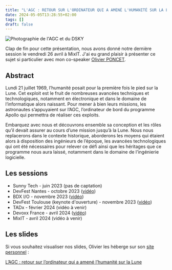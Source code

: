 ```yaml
---
title: "L'AGC : RETOUR SUR L'ORDINATEUR QUI A AMENÉ L'HUMANITÉ SUR LA LUNE"
date: 2024-05-05T13:28:55+02:00
tags: []
draft: false
---
```


![Photographie de l'AGC et du DSKY](1.png)

Clap de fin pour cette présentation, nous avons donné notre dernière session le vendredi 26 avril à MixIT. J'ai eu grand plaisir à présenter ce sujet si particulier avec mon co-speaker [Olivier PONCET](https://twitter.com/ponceto91). 

## Abstract

Lundi 21 juillet 1969, l’humanité posait pour la première fois le pied sur la Lune. Cet exploit est le fruit de nombreuses avancées techniques et technologiques, notamment en électronique et dans le domaine de l’informatique alors naissant. Pour mener à bien leurs missions, les astronautes s’appuyaient sur l’AGC, l’ordinateur de bord du programme Apollo qui permettra de réaliser ces exploits.

Embarquez avec nous et découvrons ensemble sa conception et les rôles qu’il devait assurer au cours d’une mission jusqu’à la Lune. Nous nous replacerons dans le contexte historique, aborderons les moyens qui étaient alors à disposition des ingénieurs de l’époque, les avancées technologiques qui ont été nécessaires pour relever ce défi ainsi que les héritages que ce programme nous aura laissé, notamment dans le domaine de l’ingénierie logicielle.

## Les sessions

- Sunny Tech - juin 2023 (pas de captation)
- DevFest Nantes - octobre 2023 ([vidéo](https://www.youtube.com/watch?v=OWmcNQj4CQs))
- BDX I/O - novembre 2023 ([vidéo](https://www.youtube.com/watch?v=y--tOhotacc))
- DevFest Toulouse (keynote d'ouverture) - novembre 2023 ([vidéo](https://www.youtube.com/watch?v=Wmqpnxb_GPE))
- TADx - février 2024 (vidéo à venir)
- Devoxx France - avril 2024 ([vidéo](https://www.youtube.com/watch?v=hnQnEfylGyo))
- MixIT - avril 2024 (vidéo à venir)

## Les slides

Si vous souhaitez visualiser nos slides, Olivier les héberge sur son [site personnel](https://www.emaxilde.net/)&nbsp;:

[L’AGC&nbsp;: retour sur l’ordinateur qui a amené l’humanité sur la Lune](https://www.emaxilde.net/talks/l-agc-retour-sur-l-ordinateur-qui-a-amene-l-humanite-sur-la-lune/)
